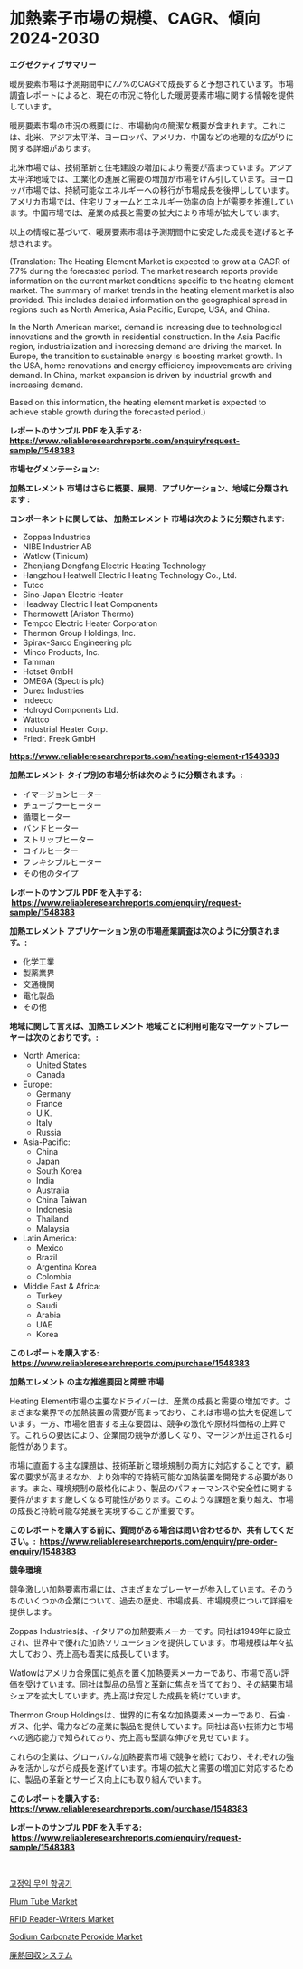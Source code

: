 <p><h1>加熱素子市場の規模、CAGR、傾向2024-2030</h1></p><p><strong>エグゼクティブサマリー</strong></p>
<p><p>暖房要素市場は予測期間中に7.7%のCAGRで成長すると予想されています。市場調査レポートによると、現在の市況に特化した暖房要素市場に関する情報を提供しています。</p><p>暖房要素市場の市況の概要には、市場動向の簡潔な概要が含まれます。これには、北米、アジア太平洋、ヨーロッパ、アメリカ、中国などの地理的な広がりに関する詳細があります。</p><p>北米市場では、技術革新と住宅建設の増加により需要が高まっています。アジア太平洋地域では、工業化の進展と需要の増加が市場をけん引しています。ヨーロッパ市場では、持続可能なエネルギーへの移行が市場成長を後押ししています。アメリカ市場では、住宅リフォームとエネルギー効率の向上が需要を推進しています。中国市場では、産業の成長と需要の拡大により市場が拡大しています。</p><p>以上の情報に基づいて、暖房要素市場は予測期間中に安定した成長を遂げると予想されます。</p><p>(Translation: The Heating Element Market is expected to grow at a CAGR of 7.7% during the forecasted period. The market research reports provide information on the current market conditions specific to the heating element market. The summary of market trends in the heating element market is also provided. This includes detailed information on the geographical spread in regions such as North America, Asia Pacific, Europe, USA, and China.</p><p>In the North American market, demand is increasing due to technological innovations and the growth in residential construction. In the Asia Pacific region, industrialization and increasing demand are driving the market. In Europe, the transition to sustainable energy is boosting market growth. In the USA, home renovations and energy efficiency improvements are driving demand. In China, market expansion is driven by industrial growth and increasing demand.</p><p>Based on this information, the heating element market is expected to achieve stable growth during the forecasted period.)</p></p>
<p><strong>レポートのサンプル PDF を入手する: <a href="https://www.reliableresearchreports.com/enquiry/request-sample/1548383">https://www.reliableresearchreports.com/enquiry/request-sample/1548383</a></strong></p>
<p><strong>市場セグメンテーション:</strong></p>
<p><strong> 加熱エレメント 市場はさらに概要、展開、アプリケーション、地域に分類されます :</strong></p>
<p><strong>コンポーネントに関しては、 加熱エレメント 市場は次のように分類されます: &nbsp;</strong></p>
<p><ul><li>Zoppas Industries</li><li>NIBE Industrier AB</li><li>Watlow (Tinicum)</li><li>Zhenjiang Dongfang Electric Heating Technology</li><li>Hangzhou Heatwell Electric Heating Technology Co., Ltd.</li><li>Tutco</li><li>Sino-Japan Electric Heater</li><li>Headway Electric Heat Components</li><li>Thermowatt (Ariston Thermo)</li><li>Tempco Electric Heater Corporation</li><li>Thermon Group Holdings, Inc.</li><li>Spirax-Sarco Engineering plc</li><li>Minco Products, Inc.</li><li>Tamman</li><li>Hotset GmbH</li><li>OMEGA (Spectris plc)</li><li>Durex Industries</li><li>Indeeco</li><li>Holroyd Components Ltd.</li><li>Wattco</li><li>Industrial Heater Corp.</li><li>Friedr. Freek GmbH</li></ul></p>
<p><strong><a href="https://www.reliableresearchreports.com/heating-element-r1548383">https://www.reliableresearchreports.com/heating-element-r1548383</a></strong></p>
<p><strong> 加熱エレメント タイプ別の市場分析は次のように分類されます。:</strong></p>
<p><ul><li>イマージョンヒーター</li><li>チューブラーヒーター</li><li>循環ヒーター</li><li>バンドヒーター</li><li>ストリップヒーター</li><li>コイルヒーター</li><li>フレキシブルヒーター</li><li>その他のタイプ</li></ul></p>
<p><strong>レポートのサンプル PDF を入手する: &nbsp;<a href="https://www.reliableresearchreports.com/enquiry/request-sample/1548383">https://www.reliableresearchreports.com/enquiry/request-sample/1548383</a></strong></p>
<p><strong> 加熱エレメント アプリケーション別の市場産業調査は次のように分類されます。:</strong></p>
<p><ul><li>化学工業</li><li>製薬業界</li><li>交通機関</li><li>電化製品</li><li>その他</li></ul></p>
<p><strong>地域に関して言えば、加熱エレメント 地域ごとに利用可能なマーケットプレーヤーは次のとおりです。:</strong></p>
<p><ul>
    <li>
        North America:
        <ul>
            <li>United States</li>
            <li>Canada</li>
        </ul>
    </li>
    <li>
        Europe:
        <ul>
            <li>Germany</li>
            <li>France</li>
            <li>U.K.</li>
            <li>Italy</li>
            <li>Russia</li>
        </ul>
    </li>
    <li>
        Asia-Pacific:
        <ul>
            <li>China</li>
            <li>Japan</li>
            <li>South Korea</li>
            <li>India</li>
            <li>Australia</li>
            <li>China Taiwan</li>
            <li>Indonesia</li>
            <li>Thailand</li>
            <li>Malaysia</li>
        </ul>
    </li>
    <li>
        Latin America:
        <ul>
            <li>Mexico</li>
            <li>Brazil</li>
            <li>Argentina Korea</li>
            <li>Colombia</li>
        </ul>
    </li>
    <li>
        Middle East & Africa:
        <ul>
            <li>Turkey</li>
            <li>Saudi</li>
            <li>Arabia</li>
            <li>UAE</li>
            <li>Korea</li>
        </ul>
    </li>
    </ul></p>
<p><strong>このレポートを購入する: &nbsp;<a href="https://www.reliableresearchreports.com/purchase/1548383">https://www.reliableresearchreports.com/purchase/1548383</a></strong></p>
<p><strong>加熱エレメント の主な推進要因と障壁 市場</strong></p>
<p><p>Heating Element市場の主要なドライバーは、産業の成長と需要の増加です。さまざまな業界での加熱装置の需要が高まっており、これは市場の拡大を促進しています。一方、市場を阻害する主な要因は、競争の激化や原材料価格の上昇です。これらの要因により、企業間の競争が激しくなり、マージンが圧迫される可能性があります。</p><p>市場に直面する主な課題は、技術革新と環境規制の両方に対応することです。顧客の要求が高まるなか、より効率的で持続可能な加熱装置を開発する必要があります。また、環境規制の厳格化により、製品のパフォーマンスや安全性に関する要件がますます厳しくなる可能性があります。このような課題を乗り越え、市場の成長と持続可能な発展を実現することが重要です。</p></p>
<p><strong>このレポートを購入する前に、質問がある場合は問い合わせるか、共有してください。:&nbsp; <a href="https://www.reliableresearchreports.com/enquiry/pre-order-enquiry/1548383">https://www.reliableresearchreports.com/enquiry/pre-order-enquiry/1548383</a></strong></p>
<p><strong>競争環境</strong></p>
<p><p>競争激しい加熱要素市場には、さまざまなプレーヤーが参入しています。そのうちのいくつかの企業について、過去の歴史、市場成長、市場規模について詳細を提供します。</p><p>Zoppas Industriesは、イタリアの加熱要素メーカーです。同社は1949年に設立され、世界中で優れた加熱ソリューションを提供しています。市場規模は年々拡大しており、売上高も着実に成長しています。</p><p>Watlowはアメリカ合衆国に拠点を置く加熱要素メーカーであり、市場で高い評価を受けています。同社は製品の品質と革新に焦点を当てており、その結果市場シェアを拡大しています。売上高は安定した成長を続けています。</p><p>Thermon Group Holdingsは、世界的に有名な加熱要素メーカーであり、石油・ガス、化学、電力などの産業に製品を提供しています。同社は高い技術力と市場への適応能力で知られており、売上高も堅調な伸びを見せています。</p><p>これらの企業は、グローバルな加熱要素市場で競争を続けており、それぞれの強みを活かしながら成長を遂げています。市場の拡大と需要の増加に対応するために、製品の革新とサービス向上にも取り組んでいます。</p></p>
<p><strong>このレポートを購入する: &nbsp; <a href="https://www.reliableresearchreports.com/purchase/1548383">https://www.reliableresearchreports.com/purchase/1548383</a></strong></p>
<p><strong>レポートのサンプル PDF を入手する: &nbsp;<a href="https://www.reliableresearchreports.com/enquiry/request-sample/1548383">https://www.reliableresearchreports.com/enquiry/request-sample/1548383</a></strong><strong></strong></p>
<p>&nbsp;</p>
<p><p><a href="https://github.com/Penelolack456456/Market-Research-Report-List-1/blob/main/531123524898.md">고정익 무인 항공기</a></p><p><a href="https://issuu.com/reportprime-2/docs/plum-tube-market-size-2030.pptx">Plum Tube Market</a></p><p><a href="https://github.com/provorikovar/Market-Research-Report-List-3/blob/main/rfid-reader-writers-market.md">RFID Reader-Writers Market</a></p><p><a href="https://issuu.com/reportprime-2/docs/sodium-carbonate-peroxide-market-size-2030.pptx">Sodium Carbonate Peroxide Market</a></p><p><a href="https://github.com/cbigkbh02719/Market-Research-Report-List-1/blob/main/375546125048.md">廃熱回収システム</a></p></p>